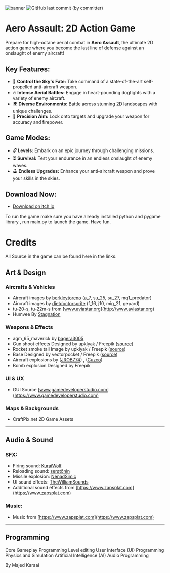 




![banner](https://github.com/majedkaraali/Aero-Assault/assets/47135751/6f7e05ad-d396-4cdc-bfb0-96ee79d53068)
![GitHub last commit (by committer)](https://img.shields.io/github/last-commit/majedkaraali/Aero-Assault)

# Aero Assault: 2D Action Game

Prepare for high-octane aerial combat in **Aero Assault**, the ultimate 2D action game where you become the last line of defense against an onslaught of enemy aircraft!

## Key Features:

- 🚀 **Control the Sky's Fate:** Take command of a state-of-the-art self-propelled anti-aircraft weapon.
- 🔥 **Intense Aerial Battles:** Engage in heart-pounding dogfights with a variety of enemy aircraft.
- 🌍 **Diverse Environments:** Battle across stunning 2D landscapes with unique challenges.
- 🎯 **Precision Aim:** Lock onto targets and upgrade your weapon for accuracy and firepower.

## Game Modes:

- 🔓 **Levels:** Embark on an epic journey through challenging missions.
- ⏳ **Survival:** Test your endurance in an endless onslaught of enemy waves.
- 🕹️ **Endless Upgrades:** Enhance your anti-aircraft weapon and prove your skills in the skies.



## Download Now:

- [Download on itch.io](https://majedkaraali.itch.io/aero-assault)

To run the game make sure you have already installed python and pygame library ,
run main.py to launch the game.
Have fun.
















# Credits
All Source in the game can be found here in the links.
## Art & Design

### Aircrafts & Vehicles

- Aircraft images by [berkleytoreno](https://www.deviantart.com/berkleytoreno) (a_7, su_25, su_27, mq1_predator)
- Aircraft images by [dietdoctorsprite](https://www.deviantart.com/dietdoctorsprite) (f_16, j10, mig_21, gepard)
- tu-20-s, tu-22m-s from [www.aviastar.org](http://www.aviastar.org)
- Humvee By [Stagnation](https://opengameart.org/users/stagnation)

### Weapons & Effects

- agm_65_maverick by [bagera3005](https://www.deviantart.com/bagera3005)
- Gun shoot effects Designed by upklyak / Freepik ([source](https://www.freepik.com/free-vector/realistic-set-gun-shots-with-fire-smoke_9750025.htm#query=gun%20flash&position=0&from_view=keyword&track=ais))
- Rocket smoke tail Image by upklyak / Freepik ([source](https://www.freepik.com/free-vector/rocket-smoke-speed-fire-trail-cloud-vector-isolated-effect-3d-realistic-plane-jet-launch-contrail-flame-spray-shuttle-spaceship-takeoff-explosionin-sky-aircraft-condensation-track-texture_60900820.htm#page=3&query=bullet%20sprite&position=5&from_view=search&track=ais#page=3&query=b&from_query=undefined&position=0&from_view=search&track=ais))
- Base Designed by vectorpocket / Freepik ([source](https://www.freepik.com/free-vector/prison-jail-building-fenced-with-guard-observation-posts-high-fence-with-strained-barbed-wire-searchlights-projectors-watchtowers-cartoon-vector-illustration-isolated_4997269.htm#query=2d%20army%20tower&position=2&from_view=search&track=ais)) 
- Aircraft explosions by  ([JROB774](https://opengameart.org/users/jrob774)) , ([Cuzco](https://opengameart.org/users/Cuzco))
- Bomb explosion Designed by Freepik

### UI & UX

- GUI Source [www.gamedeveloperstudio.com](https://www.gamedeveloperstudio.com)

### Maps & Backgrounds

- CraftPix.net 2D Game Assets

---

## Audio & Sound

### SFX:

- Firing sound: [KuraiWolf](https://opengameart.org/users/kuraiwolf)
- Reloading sound: [serøtōnin](https://freesound.org/people/ser%C3%B8t%C5%8Dnin/)
- Missile explosion: [NenadSimic](https://opengameart.org/users/nenadsimic)
- UI sound effects: [TheWilliamSounds](https://freesound.org/people/TheWilliamSounds/)
- Additional sound effects from [https://www.zapsplat.com](https://www.zapsplat.com)

### Music:

- Music from [https://www.zapsplat.com](https://www.zapsplat.com)

---

## Programming

Core Gameplay Programming
Level editing
User Interface (UI) Programming
Physics and Simulation
Artificial Intelligence (AI)
Audio Programming

By Majed Karaai
